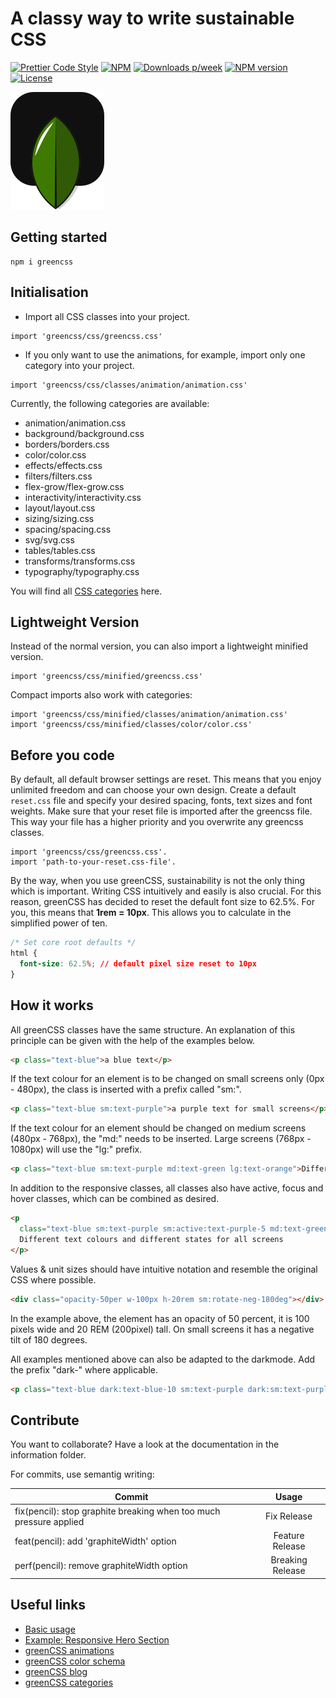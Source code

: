 # A classy way to write sustainable CSS

[![Prettier Code Style](https://github.com/Se-Gl/greencss/actions/workflows/prettier.yml/badge.svg)](https://github.com/Se-Gl/greencss/actions/workflows/prettier.yml)
[![NPM](https://github.com/Se-Gl/greencss/actions/workflows/npm.yml/badge.svg)](https://github.com/Se-Gl/greencss/actions/workflows/npm.yml)
[![Downloads p/week](https://badgen.net/npm/dw/greencss)](https://badgen.net/npm/dw/greencss)
[![NPM version](https://badgen.net/npm/v/greencss)](https://badgen.net/npm/v/greencss)
[![License](https://badgen.net/npm/license/greencss)](https://badgen.net/npm/license/greencss)

![greencss logo](./information/greencss-logo_dark.svg)

## Getting started

```
npm i greencss
```

## Initialisation

- Import all CSS classes into your project.

```
import 'greencss/css/greencss.css'
```

- If you only want to use the animations, for example, import only one category into your project.

```
import 'greencss/css/classes/animation/animation.css'
```

Currently, the following categories are available:

- animation/animation.css
- background/background.css
- borders/borders.css
- color/color.css
- effects/effects.css
- filters/filters.css
- flex-grow/flex-grow.css
- interactivity/interactivity.css
- layout/layout.css
- sizing/sizing.css
- spacing/spacing.css
- svg/svg.css
- tables/tables.css
- transforms/transforms.css
- typography/typography.css

You will find all [CSS categories](https://www.greencss.dev/docs) here.

## Lightweight Version

Instead of the normal version, you can also import a lightweight minified version.

```
import 'greencss/css/minified/greencss.css'
```

Compact imports also work with categories:

```
import 'greencss/css/minified/classes/animation/animation.css'
import 'greencss/css/minified/classes/color/color.css'
```

## Before you code

By default, all default browser settings are reset. This means that you enjoy unlimited freedom and can choose your own design. Create a default `reset.css` file and specify your desired spacing, fonts, text sizes and font weights. Make sure that your reset file is imported after the greencss file. This way your file has a higher priority and you overwrite any greencss classes.

```
import 'greencss/css/greencss.css'.
import 'path-to-your-reset.css-file'.
```

By the way, when you use greenCSS, sustainability is not the only thing which is important. Writing CSS intuitively and easily is also crucial. For this reason, greenCSS has decided to reset the default font size to 62.5%. For you, this means that **1rem = 10px**. This allows you to calculate in the simplified power of ten.

```css
/* Set core root defaults */
html {
  font-size: 62.5%; // default pixel size reset to 10px
}
```

## How it works

All greenCSS classes have the same structure. An explanation of this principle can be given with the help of the examples below.

```html
<p class="text-blue">a blue text</p>
```

If the text colour for an element is to be changed on small screens only (0px - 480px), the class is inserted with a prefix called "sm:".

```html
<p class="text-blue sm:text-purple">a purple text for small screens</p>
```

If the text colour for an element should be changed on medium screens (480px - 768px), the "md:" needs to be inserted. Large screens (768px - 1080px) will use the "lg:" prefix.

```html
<p class="text-blue sm:text-purple md:text-green lg:text-orange">Different colours for different screen sizes</p>
```

In addition to the responsive classes, all classes also have active, focus and hover classes, which can be combined as desired.

```html
<p
  class="text-blue sm:text-purple sm:active:text-purple-5 md:text-green md:focus:text-green-2 lg:text-orange lg:hover:text-orange-10">
  Different text colours and different states for all screens
</p>
```

Values & unit sizes should have intuitive notation and resemble the original CSS where possible.

```html
<div class="opacity-50per w-100px h-20rem sm:rotate-neg-180deg"></div>
```

In the example above, the element has an opacity of 50 percent, it is 100 pixels wide and 20 REM (200pixel) tall. On small screens it has a negative tilt of 180 degrees.

All examples mentioned above can also be adapted to the darkmode. Add the prefix "dark-" where applicable.

```html
<p class="text-blue dark:text-blue-10 sm:text-purple dark:sm:text-purple-10 hover:dark:sm:text-purple-5">Darkmode example</p>
```

## Contribute

You want to collaborate? Have a look at the documentation in the information folder.

For commits, use semantig writing:

| Commit                                                             |      Usage       |
| ------------------------------------------------------------------ | :--------------: |
| fix(pencil): stop graphite breaking when too much pressure applied |   Fix Release    |
| feat(pencil): add 'graphiteWidth' option                           | Feature Release  |
| perf(pencil): remove graphiteWidth option                          | Breaking Release |

## Useful links

- [Basic usage](https://www.greencss.dev/docs/activate-basic-usage)
- [Example: Responsive Hero Section](https://www.greencss.dev/blog/how-to-create-a-responsive-hero-section)
- [greenCSS animations](https://www.greencss.dev/examples/animation)
- [greenCSS color schema](https://www.greencss.dev/brand/colours)
- [greenCSS blog](https://www.greencss.dev/blog)
- [greenCSS categories](https://www.greencss.dev/docs)
